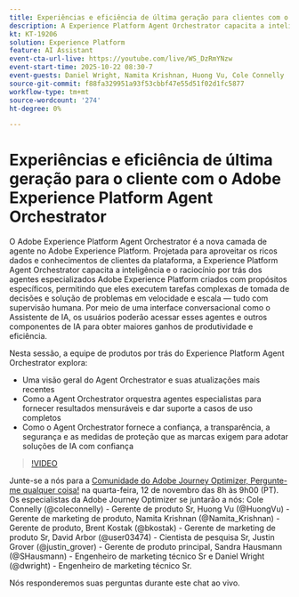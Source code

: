 ```yaml
---
title: Experiências e eficiência de última geração para clientes com o Adobe Experience Platform Agent Orchestrator
description: A Experience Platform Agent Orchestrator capacita a inteligência e o raciocínio por trás dos agentes especializados Adobe Experience Platform criados com propósitos específicos, permitindo que eles executem tarefas complexas de tomada de decisões e solução de problemas em velocidade e escala.
kt: KT-19206
solution: Experience Platform
feature: AI Assistant
event-cta-url-live: https://youtube.com/live/WS_DzRmYNzw
event-start-time: 2025-10-22 08:30-7
event-guests: Daniel Wright, Namita Krishnan, Huong Vu, Cole Connelly
source-git-commit: f88fa329951a93f53cbbf47e55d51f02d1fc5877
workflow-type: tm+mt
source-wordcount: '274'
ht-degree: 0%

---
```


# Experiências e eficiência de última geração para o cliente com o Adobe Experience Platform Agent Orchestrator

O Adobe Experience Platform Agent Orchestrator é a nova camada de agente no Adobe Experience Platform. Projetada para aproveitar os ricos dados e conhecimentos de clientes da plataforma, a Experience Platform Agent Orchestrator capacita a inteligência e o raciocínio por trás dos agentes especializados Adobe Experience Platform criados com propósitos específicos, permitindo que eles executem tarefas complexas de tomada de decisões e solução de problemas em velocidade e escala — tudo com supervisão humana. Por meio de uma interface conversacional como o Assistente de IA, os usuários poderão acessar esses agentes e outros componentes de IA para obter maiores ganhos de produtividade e eficiência.

Nesta sessão, a equipe de produtos por trás do Experience Platform Agent Orchestrator explora:

* Uma visão geral do Agent Orchestrator e suas atualizações mais recentes
* Como a Agent Orchestrator orquestra agentes especialistas para fornecer resultados mensuráveis e dar suporte a casos de uso completos
* Como o Agent Orchestrator fornece a confiança, a transparência, a segurança e as medidas de proteção que as marcas exigem para adotar soluções de IA com confiança

>[!VIDEO](https://video.tv.adobe.com/v/3476153/?learn=on&enablevpops)

Junte-se a nós para a [Comunidade do Adobe Journey Optimizer, Pergunte-me qualquer coisa!](https://experienceleaguecommunities.adobe.com/t5/journey-optimizer-events/ask-me-anything-november-12th-with-journey-optimizer-product/ev-p/783252) na quarta-feira, 12 de novembro das 8h às 9h00 (PT). Os especialistas da Adobe Journey Optimizer se juntarão a nós: Cole Connelly (@coleconnelly) - Gerente de produto Sr, Huong Vu (@HuongVu) - Gerente de marketing de produto, Namita Krishnan (@Namita_Krishnan) - Gerente de produto, Brent Kostak (@bkostak) - Gerente de marketing de produto Sr, David Arbor (@user03474) - Cientista de pesquisa Sr, Justin Grover (@justin_grover) - Gerente de produto principal, Sandra Hausmann (@SHausmann) - Engenheiro de marketing técnico Sr e Daniel Wright (@dwright) - Engenheiro de marketing técnico Sr.

Nós responderemos suas perguntas durante este chat ao vivo.
